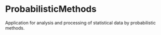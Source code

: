# ProbabilisticMethods
Application for analysis and processing of statistical data by probabilistic methods.
